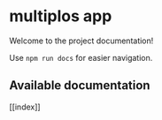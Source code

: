 # multiplos app

Welcome to the project documentation!

Use `npm run docs` for easier navigation.

## Available documentation

[[index]]

